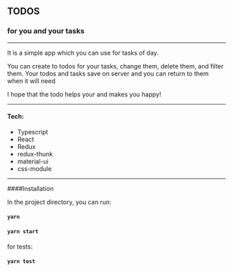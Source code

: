 ## TODOS
### for you and your tasks

***

It is a simple app which you can use for tasks of day.

You can create to todos for your tasks, change them, delete them, and filter them.
Your todos and tasks save on server and you can return to them when it will need

I hope that the todo helps your and makes you happy!

----
#### Tech:

* Typescript
* React
* Redux
* redux-thunk
* material-ui
* css-module

___

####Installation

In the project directory, you can run:

#### `yarn` 
#### `yarn start`

for tests:

#### `yarn test`




